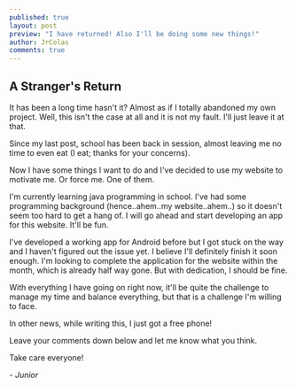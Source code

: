 ```yaml
---
published: true
layout: post
preview: "I have returned! Also I'll be doing some new things!"
author: JrColas
comments: true
---
```


## A Stranger's Return

It has been a long time hasn't it? Almost as if I totally abandoned my own project. Well, this isn't the case at all and it is not my fault. I'll just leave it at that.

Since my last post, school has been back in session, almost leaving me no time to even eat (I eat; thanks for your concerns).

Now I have some things I want to do and I've decided to use my website to motivate me. Or force me. One of them.

I'm currently learning java programming in school. I've had some programming background (hence..ahem..my website..ahem..) so it doesn't seem too hard to get a hang of. I will go ahead and start developing an app for this website. It'll be fun.

I've developed a working app for Android before but I got stuck on the way and I haven't figured out the issue yet. I believe I'll definitely finish it soon enough. I'm looking to complete the application for the website within the month, which is already half way gone. But with dedication, I should be fine.

With everything I have going on right now, it'll be quite the challenge to manage my time and balance everything, but that is a challenge I'm willing to face.

In other news, while writing this, I just got a free phone!

Leave your comments down below and let me know what you think.

Take care everyone!

_- Junior_
